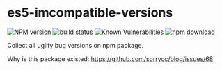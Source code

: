 # es5-imcompatible-versions

[![NPM version][npm-image]][npm-url]
[![build status][travis-image]][travis-url]
[![Known Vulnerabilities][snyk-image]][snyk-url]
[![npm download][download-image]][download-url]

[npm-image]: https://img.shields.io/npm/v/es5-imcompatible-versions.svg?style=flat-square
[npm-url]: https://npmjs.org/package/es5-imcompatible-versions
[travis-image]: https://img.shields.io/travis/umijs/es5-imcompatible-versions.svg?style=flat-square
[travis-url]: https://travis-ci.org/umijs/es5-imcompatible-versions
[snyk-image]: https://snyk.io/test/npm/es5-imcompatible-versions/badge.svg?style=flat-square
[snyk-url]: https://snyk.io/test/npm/es5-imcompatible-versions
[download-image]: https://img.shields.io/npm/dm/es5-imcompatible-versions.svg?style=flat-square
[download-url]: https://npmjs.org/package/es5-imcompatible-versions

Collect all uglify bug versions on npm package.

Why is this package existed: https://github.com/sorrycc/blog/issues/68

